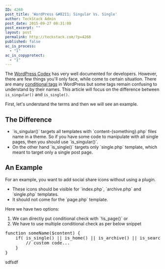 ```yaml
---
ID: 4268
post_title: 'WordPress &#8211; Singular Vs. Single'
author: TeckStack Admin
post_date: 2015-09-27 08:31:08
post_excerpt: ""
layout: post
permalink: http://teckstack.com/?p=4268
published: false
ac_is_process:
  - "1"
ac_is_copyprotect:
  - "1"
---
```

The <a href="https://codex.wordpress.org" target="_blank" rel="nofollow">WordPress Codex</a> has very well documented for developers. However, there are few things you'll only face, while come to certain situation. There are many <a href="https://codex.wordpress.org/Conditional_Tags" target="_blank" rel="nofollow">conditional tags</a> in WordPress but some tags remain confusing to understand by their names. This article will focus on the difference between `is_singular()` and `is_single()`.

First, let's understand the terms and then we will see an example.
<h2>The Difference</h2>
<ul>
	<li>`is_singular()` targets all templates with `content-{something}.php` files name in a theme. So if you have some code to manipulate with all single pages, then you should use `is_singular()`.</li>
	<li>On the other hand `is_single()` targets only `single.php` template, which meant to target only a single post page.</li>
</ul>
<h2>An Example</h2>
For an example, you want to add social share icons without using a plugin.
<ul>
	<li>These icons should be visible for `index.php`, `archive.php` and `single.php` templates.</li>
	<li>It should not come for the `page.php` template.</li>
</ul>
Here we have two options:
<ol>
	<li>We can directly put conditional check with `!is_page()` or</li>
	<li>We have to use multiple conditional check as per below snippet</li>
</ol>
<pre>function someName($content) {
    if( is_single() || is_home() || is_archive() || is_search() ){
        // custom code...
    }
}
</pre>
sdfsdf